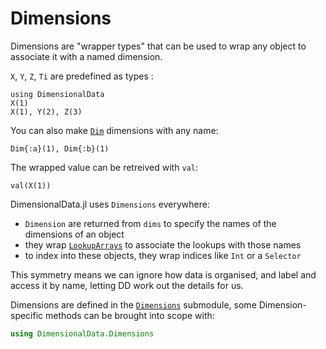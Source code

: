 # Dimensions

Dimensions are "wrapper types" that can be used to wrap any 
object to associate it with a named dimension. 

`X`, `Y`, `Z`, `Ti` are predefined as types :

```@ansi dimensions
using DimensionalData
X(1)
X(1), Y(2), Z(3)
```

You can also make [`Dim`](@ref) dimensions with any name:

```@ansi dimensions
Dim{:a}(1), Dim{:b}(1)
```

The wrapped value can be retreived with `val`:

```@ansi dimensions
val(X(1))
```

DimensionalData.jl uses `Dimensions` everywhere: 

- `Dimension` are returned from `dims` to specify the names of the dimensions of an object
- they wrap [`LookupArrays`](@ref) to associate the lookups with those names
- to index into these objects, they wrap indices like `Int` or a `Selector` 

This symmetry means we can ignore how data is organised, 
and label and access it by name, letting DD work out the details for us.

Dimensions are defined in the [`Dimensions`](@ref) submodule, some 
Dimension-specific methods can be brought into scope with:

```julia
using DimensionalData.Dimensions
```
